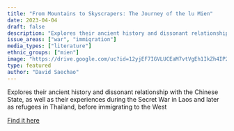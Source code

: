 ```yaml
---
title: "From Mountains to Skyscrapers: The Journey of the lu Mien"
date: 2023-04-04
draft: false
description: "Explores their ancient history and dissonant relationship with the Chinese State, as well as their experiences during the Secret War in Laos and later as refugees in Thailand, before immigrating to the West"
issue_areas: ["war", "immigration"]
media_types: ["literature"]
ethnic_groups: ["mien"]
image: "https://drive.google.com/uc?id=12yjEF7IGVLUCEaM7vtVgEh1IkZh4IP2R"
type: featured
author: "David Saechao"
---
```


Explores their ancient history and dissonant relationship with the Chinese State, as well as their experiences during the Secret War in Laos and later as refugees in Thailand, before immigrating to the West

[Find it here](https://www.youtube.com/watch?v=e43j0EGgbF4)
